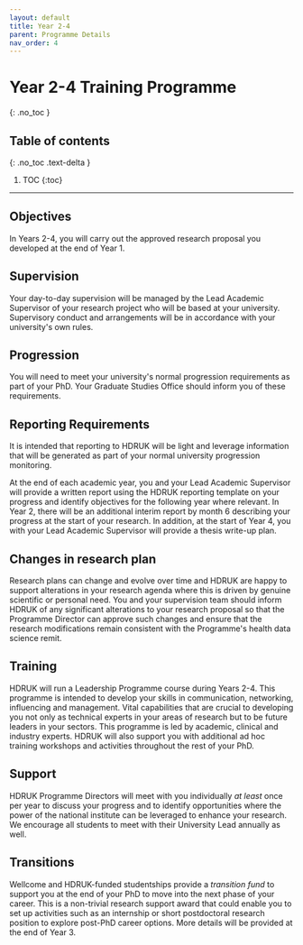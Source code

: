 ```yaml
---
layout: default
title: Year 2-4
parent: Programme Details
nav_order: 4
---
```


# Year 2-4 Training Programme
{: .no_toc }

## Table of contents
{: .no_toc .text-delta }

1. TOC
{:toc}

---

## Objectives

In Years 2-4, you will carry out the approved research proposal you developed at the end of Year 1.

## Supervision 

Your day-to-day supervision will be managed by the Lead Academic Supervisor of your research project who will be based at your university. Supervisory conduct and arrangements will be in accordance with your university's own rules.

## Progression 

You will need to meet your university's normal progression requirements as part of your PhD. Your Graduate Studies Office should inform you of these requirements.

## Reporting Requirements

It is intended that reporting to HDRUK will be light and leverage information that will be generated as part of your normal university progression monitoring.

At the end of each academic year, you and your Lead Academic Supervisor will provide a written report using the HDRUK reporting template on your progress and identify objectives for the following year where relevant. In Year 2, there will be an additional interim report by month 6 describing your progress at the start of your research. In addition, at the start of Year 4, you with your Lead Academic Supervisor will provide a thesis write-up plan.

## Changes in research plan

Research plans can change and evolve over time and HDRUK are happy to support alterations in your research agenda where this is driven by genuine scientific or personal need. You and your supervision team should inform HDRUK of any significant alterations to your research proposal so that the Programme Director can approve such changes and ensure that the research modifications remain consistent with the Programme's health data science remit.

## Training

HDRUK will run a Leadership Programme course during Years 2-4. This programme is intended to develop your skills in communication, networking, influencing and management. Vital capabilities that are crucial to developing you not only as technical experts in your areas of research but to be future leaders in your sectors. This programme is led by academic, clinical and industry experts. HDRUK will also support you with additional ad hoc training workshops and activities throughout the rest of your PhD.

## Support

HDRUK Programme Directors will meet with you individually *at least* once per year to discuss your progress and to identify opportunities where the power of the national institute can be leveraged to enhance your research. We encourage all students to meet with their University Lead annually as well. 

## Transitions

Wellcome and HDRUK-funded studentships provide a *transition fund* to support you at the end of your PhD to move into the next phase of your career. This is a non-trivial research support award that could enable you to set up activities such as an internship or short postdoctoral research position to explore post-PhD career options. More details will be provided at the end of Year 3. 
